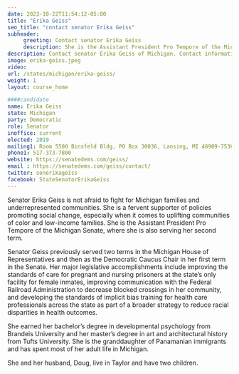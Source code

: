 ```yaml
---
date: 2023-10-22T11:54:12-05:00
title: "Erika Geiss"
seo_title: "contact senator Erika Geiss"
subheader:
     greeting: Contact senator Erika Geiss
     description: She is the Assistant President Pro Tempore of the Michigan Senate, where she is also serving her second term.
description: Contact senator Erika Geiss of Michigan. Contact information for Erika Geiss includes email address, phone number, and mailing address.
image: erika-geiss.jpeg
video:
url: /states/michigan/erika-geiss/
weight: 1
layout: course_home

####candidate
name: Erika Geiss
state: Michigan
party: Democratic
role: Senator
inoffice: current
elected: 2019
mailing1: Room 5500 Binsfeld Bldg, PO Box 30036, Lansing, MI 48909-7536
phone1:	517-373-7800
website: https://senatedems.com/geiss/
email : https://senatedems.com/geiss/contact/
twitter: senerikageiss
facebook: StateSenatorErikaGeiss
---
```


Senator Erika Geiss is not afraid to fight for Michigan families and underrepresented communities. She is a fervent supporter of policies promoting social change, especially when it comes to uplifting communities of color and low-income families. She is the Assistant President Pro Tempore of the Michigan Senate, where she is also serving her second term.

Senator Geiss previously served two terms in the Michigan House of Representatives and then as the Democratic Caucus Chair in her first term in the Senate. Her major legislative accomplishments include improving the standards of care for pregnant and nursing prisoners at the state’s only facility for female inmates, improving communication with the Federal Railroad Administration to decrease blocked crossings in her community, and developing the standards of implicit bias training for health care professionals across the state as part of a broader strategy to reduce racial disparities in health outcomes.

She earned her bachelor’s degree in developmental psychology from Brandeis University and her master’s degree in art and architectural history from Tufts University. She is the granddaughter of Panamanian immigrants and has spent most of her adult life in Michigan.

She and her husband, Doug, live in Taylor and have two children.
